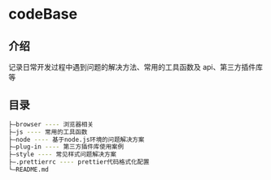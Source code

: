 # codeBase

## 介绍

记录日常开发过程中遇到问题的解决方法、常用的工具函数及 api、第三方插件库等

## 目录

```bash
├—browser ---- 浏览器相关
├—js ---- 常用的工具函数
├—node ---- 基于node.js环境的问题解决方案
├—plug-in ---- 第三方插件库使用案例
├—style ---- 常见样式问题解决方案
├—.prettierrc ---- prettier代码格式化配置
└—README.md
```
